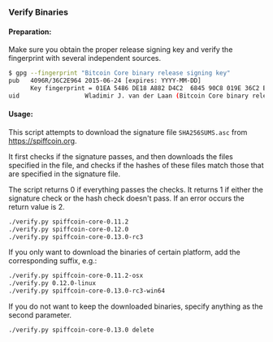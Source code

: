 ### Verify Binaries

#### Preparation:

Make sure you obtain the proper release signing key and verify the fingerprint with several independent sources.

```sh
$ gpg --fingerprint "Bitcoin Core binary release signing key"
pub   4096R/36C2E964 2015-06-24 [expires: YYYY-MM-DD]
      Key fingerprint = 01EA 5486 DE18 A882 D4C2  6845 90C8 019E 36C2 E964
uid                  Wladimir J. van der Laan (Bitcoin Core binary release signing key) <laanwj@gmail.com>
```

#### Usage:

This script attempts to download the signature file `SHA256SUMS.asc` from https://spiffcoin.org.

It first checks if the signature passes, and then downloads the files specified in the file, and checks if the hashes of these files match those that are specified in the signature file.

The script returns 0 if everything passes the checks. It returns 1 if either the signature check or the hash check doesn't pass. If an error occurs the return value is 2.


```sh
./verify.py spiffcoin-core-0.11.2
./verify.py spiffcoin-core-0.12.0
./verify.py spiffcoin-core-0.13.0-rc3
```

If you only want to download the binaries of certain platform, add the corresponding suffix, e.g.:

```sh
./verify.py spiffcoin-core-0.11.2-osx
./verify.py 0.12.0-linux
./verify.py spiffcoin-core-0.13.0-rc3-win64
```

If you do not want to keep the downloaded binaries, specify anything as the second parameter.

```sh
./verify.py spiffcoin-core-0.13.0 delete
```
